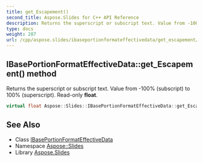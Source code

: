 ```yaml
---
title: get_Escapement()
second_title: Aspose.Slides for C++ API Reference
description: Returns the superscript or subscript text. Value from -100% (subscript) to 100% (superscript). Read-only float.
type: docs
weight: 287
url: /cpp/aspose.slides/ibaseportionformateffectivedata/get_escapement/
---
```

## IBasePortionFormatEffectiveData::get_Escapement() method


Returns the superscript or subscript text. Value from -100% (subscript) to 100% (superscript). Read-only **float**.

```cpp
virtual float Aspose::Slides::IBasePortionFormatEffectiveData::get_Escapement()=0
```

## See Also

* Class [IBasePortionFormatEffectiveData](./)
* Namespace [Aspose::Slides](../)
* Library [Aspose.Slides](../../)